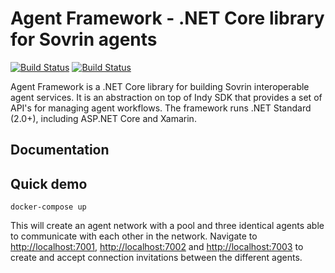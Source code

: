 # Agent Framework - .NET Core library for Sovrin agents

[![Build Status](https://dev.azure.com/streetcred/Agent%20Framework/_apis/build/status/Agent%20Framework%20-%20Build?branchName=master)](https://dev.azure.com/streetcred/Agent%20Framework/_build/latest?definitionId=10?branchName=master)
[![Build Status](https://travis-ci.com/streetcred-id/agent-framework.svg?branch=master)](https://travis-ci.com/streetcred-id/agent-framework)

Agent Framework is a .NET Core library for building Sovrin interoperable agent services.
It is an abstraction on top of Indy SDK that provides a set of API's for managing agent workflows.
The framework runs .NET Standard (2.0+), including ASP.NET Core and Xamarin.

## Documentation

## Quick demo

```lang=bash
docker-compose up
```

This will create an agent network with a pool and three identical agents able to communicate with each other in the network.
Navigate to [http://localhost:7001](http://localhost:7001), [http://localhost:7002](http://localhost:7001) and [http://localhost:7003](http://localhost:7001) to create and accept connection invitations between the different agents.